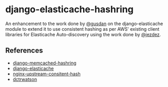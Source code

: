 # django-elasticache-hashring

An enhancement to the work done by [@gusdan](https://github.com/gusdan/) on the django-elasticache module to extend it to use consistent hashing as per AWS' existing client libraries for Elasticache Auto-discovery using the work done by [@jezdez](https://github.com/jezdez/).


## References
* [django-memcached-hashring](https://github.com/jezdez/django-memcached-hashring)
* [django-elasticache](https://github.com/gusdan/django-elasticache)
* [nginx-upstream-consitent-hash](https://www.nginx.com/resources/wiki/modules/consistent_hash/)
* [dctrwatson](http://www.dctrwatson.com/2010/10/nginx-modules-for-a-memcached-page-cache-cluster/)
